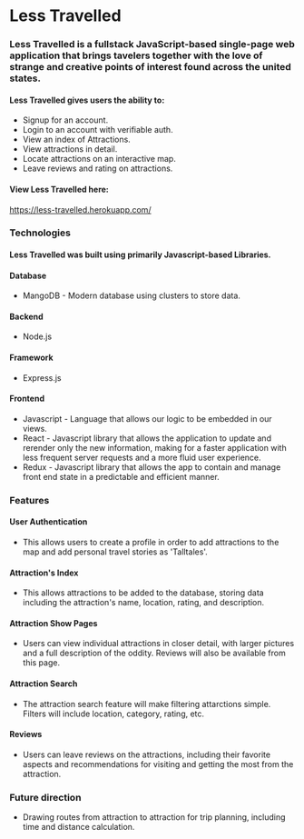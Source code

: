 # Less Travelled

### Less Travelled is a fullstack JavaScript-based single-page web application that brings tavelers together with the love of strange and creative points of interest found across the united states. 

#### Less Travelled gives users the ability to:
* Signup for an account.
* Login to an account with verifiable auth.
* View an index of Attractions.
* View attractions in detail.
* Locate attractions on an interactive map.
* Leave reviews and rating on attractions.


#### View Less Travelled here:
https://less-travelled.herokuapp.com/

### Technologies
#### Less Travelled was built using primarily Javascript-based Libraries.

#### Database
* MangoDB - Modern database using clusters to store data.
#### Backend
* Node.js
#### Framework
* Express.js
#### Frontend
* Javascript - Language that allows our logic to be embedded in our views.
* React - Javascript library that allows the application to update and rerender only the new information, making for a faster application with less frequent server requests and a more fluid user experience.
* Redux - Javascript library that allows the app to contain and manage front end state in a predictable and efficient manner.

### Features
#### User Authentication
* This allows users to create a profile in order to add attractions to the map and add personal travel stories as 'Talltales'. 
#### Attraction's Index
* This allows attractions to be added to the database, storing data including the attraction's name, location, rating, and description.
#### Attraction Show Pages
* Users can view individual attractions in  closer detail, with larger pictures and a full description of the oddity. Reviews will also be available from this page.
#### Attraction Search
* The attraction search feature will make filtering attarctions simple. Filters will include location, category, rating, etc. 
#### Reviews
* Users can leave reviews on the attractions, including their favorite aspects and recommendations for visiting and getting the most from the attraction.

### Future direction
* Drawing routes from attraction to attraction for trip planning, including time and distance calculation.
